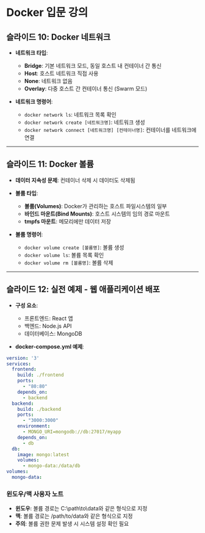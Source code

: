 # Docker 입문 강의

## 슬라이드 10: Docker 네트워크

- **네트워크 타입**:
  - **Bridge**: 기본 네트워크 모드, 동일 호스트 내 컨테이너 간 통신
  - **Host**: 호스트 네트워크 직접 사용
  - **None**: 네트워크 없음
  - **Overlay**: 다중 호스트 간 컨테이너 통신 (Swarm 모드)
  
- **네트워크 명령어**:
  - `docker network ls`: 네트워크 목록 확인
  - `docker network create [네트워크명]`: 네트워크 생성
  - `docker network connect [네트워크명] [컨테이너명]`: 컨테이너를 네트워크에 연결

---

## 슬라이드 11: Docker 볼륨

- **데이터 지속성 문제**: 컨테이너 삭제 시 데이터도 삭제됨
- **볼륨 타입**:
  - **볼륨(Volumes)**: Docker가 관리하는 호스트 파일시스템의 일부
  - **바인드 마운트(Bind Mounts)**: 호스트 시스템의 임의 경로 마운트
  - **tmpfs 마운트**: 메모리에만 데이터 저장
  
- **볼륨 명령어**:
  - `docker volume create [볼륨명]`: 볼륨 생성
  - `docker volume ls`: 볼륨 목록 확인
  - `docker volume rm [볼륨명]`: 볼륨 삭제

---

## 슬라이드 12: 실전 예제 - 웹 애플리케이션 배포

- **구성 요소**:
  - 프론트엔드: React 앱
  - 백엔드: Node.js API
  - 데이터베이스: MongoDB
  
- **docker-compose.yml 예제**:
```yaml
version: '3'
services:
  frontend:
    build: ./frontend
    ports:
      - "80:80"
    depends_on:
      - backend
  backend:
    build: ./backend
    ports:
      - "3000:3000"
    environment:
      - MONGO_URI=mongodb://db:27017/myapp
    depends_on:
      - db
  db:
    image: mongo:latest
    volumes:
      - mongo-data:/data/db
volumes:
  mongo-data:
```

### 윈도우/맥 사용자 노트
- **윈도우**: 볼륨 경로는 C:\\path\\to\\data와 같은 형식으로 지정
- **맥**: 볼륨 경로는 /path/to/data와 같은 형식으로 지정
- **주의**: 볼륨 권한 문제 발생 시 시스템 설정 확인 필요